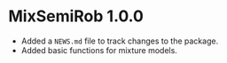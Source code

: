 # MixSemiRob 1.0.0

* Added a `NEWS.md` file to track changes to the package.
* Added basic functions for mixture models.

